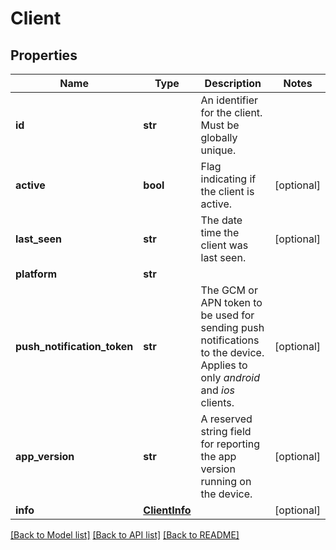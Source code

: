 # Client

## Properties
Name | Type | Description | Notes
------------ | ------------- | ------------- | -------------
**id** | **str** | An identifier for the client. Must be globally unique. | 
**active** | **bool** | Flag indicating if the client is active. | [optional] 
**last_seen** | **str** | The date time the client was last seen. | [optional] 
**platform** | **str** |  | 
**push_notification_token** | **str** | The GCM or APN token to be used for sending push notifications to the device. Applies to only *android* and *ios* clients.  | [optional] 
**app_version** | **str** | A reserved string field for reporting the app version running on the device. | [optional] 
**info** | [**ClientInfo**](ClientInfo.md) |  | [optional] 

[[Back to Model list]](../README.md#documentation-for-models) [[Back to API list]](../README.md#documentation-for-api-endpoints) [[Back to README]](../README.md)


